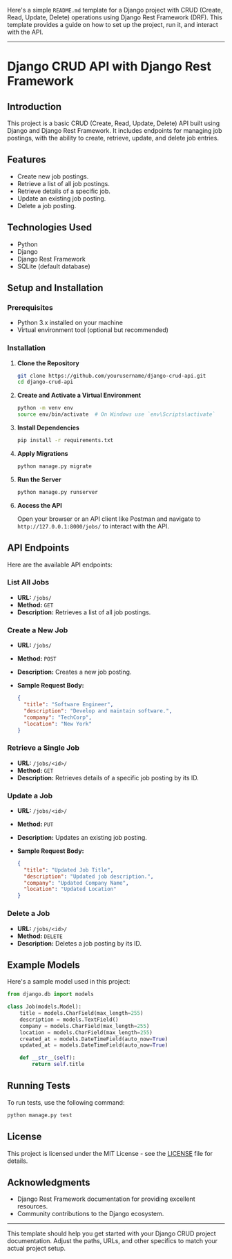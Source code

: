 Here's a simple `README.md` template for a Django project with CRUD (Create, Read, Update, Delete) operations using Django Rest Framework (DRF). This template provides a guide on how to set up the project, run it, and interact with the API.

---

# Django CRUD API with Django Rest Framework

## Introduction

This project is a basic CRUD (Create, Read, Update, Delete) API built using Django and Django Rest Framework. It includes endpoints for managing job postings, with the ability to create, retrieve, update, and delete job entries.

## Features

- Create new job postings.
- Retrieve a list of all job postings.
- Retrieve details of a specific job.
- Update an existing job posting.
- Delete a job posting.

## Technologies Used

- Python
- Django
- Django Rest Framework
- SQLite (default database)

## Setup and Installation

### Prerequisites

- Python 3.x installed on your machine
- Virtual environment tool (optional but recommended)

### Installation

1. **Clone the Repository**

   ```bash
   git clone https://github.com/yourusername/django-crud-api.git
   cd django-crud-api
   ```

2. **Create and Activate a Virtual Environment**

   ```bash
   python -m venv env
   source env/bin/activate  # On Windows use `env\Scripts\activate`
   ```

3. **Install Dependencies**

   ```bash
   pip install -r requirements.txt
   ```

4. **Apply Migrations**

   ```bash
   python manage.py migrate
   ```

5. **Run the Server**

   ```bash
   python manage.py runserver
   ```

6. **Access the API**

   Open your browser or an API client like Postman and navigate to `http://127.0.0.1:8000/jobs/` to interact with the API.

## API Endpoints

Here are the available API endpoints:

### List All Jobs

- **URL:** `/jobs/`
- **Method:** `GET`
- **Description:** Retrieves a list of all job postings.

### Create a New Job

- **URL:** `/jobs/`
- **Method:** `POST`
- **Description:** Creates a new job posting.
- **Sample Request Body:**

  ```json
  {
    "title": "Software Engineer",
    "description": "Develop and maintain software.",
    "company": "TechCorp",
    "location": "New York"
  }
  ```

### Retrieve a Single Job

- **URL:** `/jobs/<id>/`
- **Method:** `GET`
- **Description:** Retrieves details of a specific job posting by its ID.

### Update a Job

- **URL:** `/jobs/<id>/`
- **Method:** `PUT`
- **Description:** Updates an existing job posting.
- **Sample Request Body:**

  ```json
  {
    "title": "Updated Job Title",
    "description": "Updated job description.",
    "company": "Updated Company Name",
    "location": "Updated Location"
  }
  ```

### Delete a Job

- **URL:** `/jobs/<id>/`
- **Method:** `DELETE`
- **Description:** Deletes a job posting by its ID.

## Example Models

Here's a sample model used in this project:

```python
from django.db import models

class Job(models.Model):
    title = models.CharField(max_length=255)
    description = models.TextField()
    company = models.CharField(max_length=255)
    location = models.CharField(max_length=255)
    created_at = models.DateTimeField(auto_now=True)
    updated_at = models.DateTimeField(auto_now=True)

    def __str__(self):
        return self.title
```

## Running Tests

To run tests, use the following command:

```bash
python manage.py test
```

## License

This project is licensed under the MIT License - see the [LICENSE](LICENSE) file for details.

## Acknowledgments

- Django Rest Framework documentation for providing excellent resources.
- Community contributions to the Django ecosystem.

---

This template should help you get started with your Django CRUD project documentation. Adjust the paths, URLs, and other specifics to match your actual project setup.
